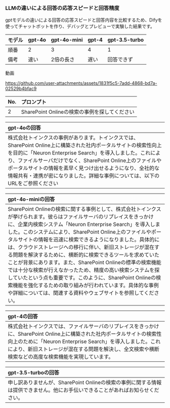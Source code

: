

### LLMの違いによる回答の応答スピードと回答精度
gptモデルの違いによる回答の応答スピードと回答内容を比較するため、Difyを使ってチャットボットを作り、デバッグとプレビューで実験した結果です。

|モデル|gpt-4o|gpt-4o-mini|gpt-4|gpt-3.5-turbo|
|:----|:-----|:----------|:----|:------------|
|順番|2|3|4|1|
|備考|速い|2倍の長さ|遅い|回答できず|

動画<br>

https://github.com/user-attachments/assets/1831f5c5-7add-4868-bd7a-02529b4bfac9

|No.|プロンプト|
|:--|:------|
|2|SharePoint Onlineの検索の事例を探してください|

|gpt-4oの回答|
|:-----------|
|株式会社トインクスの事例があります。トインクスでは、SharePoint Online上に構築された社内ポータルサイトの検索性向上を目的に「Neuron Enterprise Search」を導入しました。これにより、ファイルサーバだけでなく、SharePoint Online上のファイルやポータルサイトの情報を素早く見つけ出せるようになり、全社的な情報共有・連携が密になりました。詳細な事例については、以下のURLをご参照ください|

|gpt-4o-miniの回答|
|:-----------|
|SharePoint Onlineの検索に関する事例として、株式会社トインクスが挙げられます。彼らはファイルサーバのリプレイスをきっかけに、企業内検索システム「Neuron Enterprise Search」を導入しました。このシステムにより、SharePoint Online上のファイルやポータルサイトの情報を迅速に検索できるようになりました。具体的には、クラウドストレージへの移行に伴い、新旧ストレージが混在する問題を解決するために、横断的に検索できるツールを求めていたことが背景にあります。また、SharePoint Onlineの標準の検索機能では十分な検索が行えなかったため、精度の高い検索システムを探していたという点も重要です。このように、SharePoint Onlineの検索機能を強化するための取り組みが行われています。具体的な事例や詳細については、関連する資料やウェブサイトを参照してください。|

|gpt-4の回答|
|:-----------|
|株式会社トインクスでは、ファイルサーバのリプレイスをきっかけに、SharePoint Online上に構築された社内ポータルサイトの検索性向上のために「Neuron Enterprise Search」を導入しました。これにより、新旧ストレージが混在する問題を解決し、全文検索や横断検索などの高度な検索機能を実現しています。|

|gpt-3.5-turboの回答|
|:-----------|
|申し訳ありませんが、SharePoint Onlineの検索の事例に関する情報は提供できません。他にお手伝いできることがあればお知らせください。|

